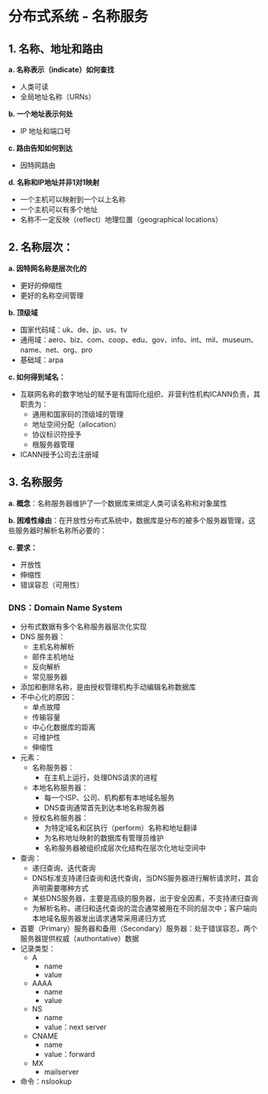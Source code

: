 # 分布式系统 - 名称服务

## 1. 名称、地址和路由

**a. 名称表示（indicate）如何查找**

- 人类可读
- 全局地址名称（URNs）

**b. 一个地址表示何处**

- IP 地址和端口号

**c. 路由告知如何到达**

- 因特网路由

**d. 名称和IP地址并非1对1映射**

- 一个主机可以映射到一个以上名称
- 一个主机可以有多个地址
- 名称不一定反映（reflect）地理位置（geographical locations）

## 2. 名称层次：

**a. 因特网名称是层次化的**

- 更好的伸缩性
- 更好的名称空间管理

**b. 顶级域**

- 国家代码域：uk、de、jp、us、tv
- 通用域：aero、biz、com、coop、edu、gov、info、int、mil、museum、name、net、org、pro
- 基础域：arpa

**c. 如何得到域名：**

- 互联网名称的数字地址的赋予是有国际化组织、非营利性机构ICANN负责，其职责为：
    - 通用和国家码的顶级域的管理
    - 地址空间分配（allocation）
    - 协议标识符授予
    - 根服务器管理
- ICANN授予公司去注册域

## 3. 名称服务

**a. 概念**：名称服务器维护了一个数据库来绑定人类可读名称和对象属性

**b. 困难性缘由**：在开放性分布式系统中，数据库是分布的被多个服务器管理，这些服务器时解析名称所必要的：

**c. 要求：**

- 开放性
- 伸缩性
- 错误容忍（可用性）

### DNS：Domain Name System

- 分布式数据有多个名称服务器层次化实现
- DNS 服务器：
    - 主机名称解析
    - 邮件主机地址
    - 反向解析
    - 常见服务器
- 添加和删除名称，是由授权管理机构手动编辑名称数据库
- 不中心化的原因：
    - 单点故障
    - 传输容量
    - 中心化数据库的距离
    - 可维护性
    - 伸缩性
- 元素：
    - 名称服务器：
        - 在主机上运行，处理DNS请求的进程
    - 本地名称服务器：
        - 每一个ISP、公司、机构都有本地域名服务
        - DNS查询通常首先到达本地名称服务器
    - 授权名称服务器：
        - 为特定域名和区执行（perform）名称和地址翻译
        - 为名称地址映射的数据库有管理员维护
        - 名称服务器被组织成层次化结构在层次化地址空间中
- 查询：
    - 递归查询、迭代查询
    - DNS标准支持递归查询和迭代查询，当DNS服务器进行解析请求时，其会声明需要哪种方式
    - 某些DNS服务器，主要是高级的服务器，出于安全因素，不支持递归查询
    - 为解析名称，递归和迭代查询的混合通常被用在不同的层次中；客户端向本地域名服务器发出请求通常采用递归方式
- 首要（Primary）服务器和备用（Secondary）服务器：处于错误容忍，两个服务器提供权威（authoritative）数据
- 记录类型：
    - A
        - name
        - value
    - AAAA
        - name
        - value
    - NS
        - name
        - value：next server
    - CNAME
        - name
        - value：forward
    - MX
        - mailserver
- 命令：nslookup

